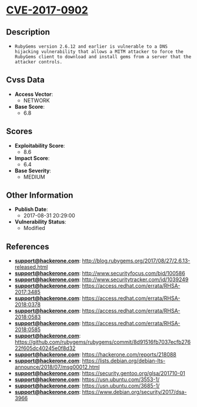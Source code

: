 
# [CVE-2017-0902](http://blog.rubygems.org/2017/08/27/2.6.13-released.html)

## Description

- `RubyGems version 2.6.12 and earlier is vulnerable to a DNS hijacking vulnerability that allows a MITM attacker to force the RubyGems client to download and install gems from a server that the attacker controls.`

## Cvss Data

- **Access Vector**:
  - NETWORK
- **Base Score**:
  - 6.8

## Scores

- **Exploitability Score**:
  - 8.6
- **Impact Score**:
  - 6.4
- **Base Severity**:
  - MEDIUM

## Other Information

- **Publish Date**:
  - 2017-08-31 20:29:00
- **Vulnerability Status**:
  - Modified

## References

- **support@hackerone.com**: http://blog.rubygems.org/2017/08/27/2.6.13-released.html
- **support@hackerone.com**: http://www.securityfocus.com/bid/100586
- **support@hackerone.com**: http://www.securitytracker.com/id/1039249
- **support@hackerone.com**: https://access.redhat.com/errata/RHSA-2017:3485
- **support@hackerone.com**: https://access.redhat.com/errata/RHSA-2018:0378
- **support@hackerone.com**: https://access.redhat.com/errata/RHSA-2018:0583
- **support@hackerone.com**: https://access.redhat.com/errata/RHSA-2018:0585
- **support@hackerone.com**: https://github.com/rubygems/rubygems/commit/8d91516fb7037ecfb27622f605dc40245e0f8d32
- **support@hackerone.com**: https://hackerone.com/reports/218088
- **support@hackerone.com**: https://lists.debian.org/debian-lts-announce/2018/07/msg00012.html
- **support@hackerone.com**: https://security.gentoo.org/glsa/201710-01
- **support@hackerone.com**: https://usn.ubuntu.com/3553-1/
- **support@hackerone.com**: https://usn.ubuntu.com/3685-1/
- **support@hackerone.com**: https://www.debian.org/security/2017/dsa-3966
